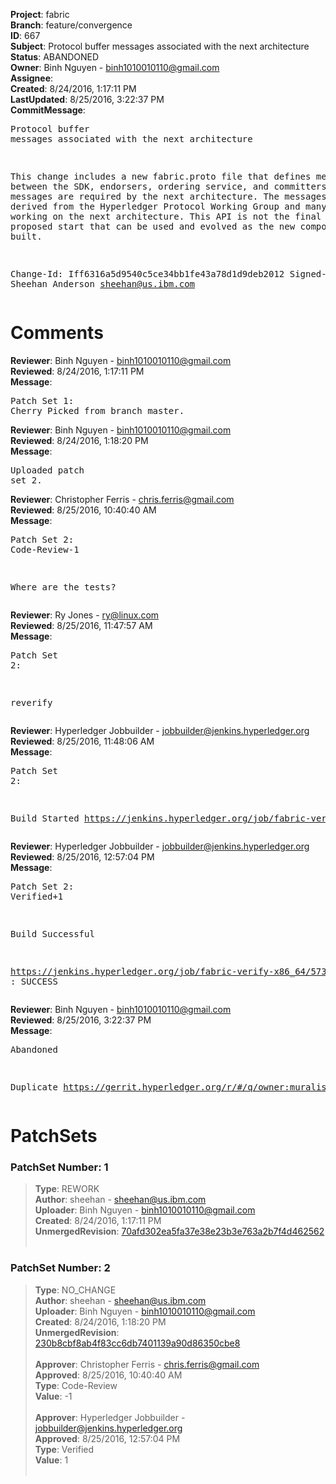 <strong>Project</strong>: fabric<br><strong>Branch</strong>: feature/convergence<br><strong>ID</strong>: 667<br><strong>Subject</strong>: Protocol buffer messages associated with the next architecture<br><strong>Status</strong>: ABANDONED<br><strong>Owner</strong>: Binh Nguyen - binh1010010110@gmail.com<br><strong>Assignee</strong>:<br><strong>Created</strong>: 8/24/2016, 1:17:11 PM<br><strong>LastUpdated</strong>: 8/25/2016, 3:22:37 PM<br><strong>CommitMessage</strong>:<br><pre>Protocol buffer messages associated with the next architecture

This change includes a new fabric.proto file that defines
messages between the SDK, endorsers, ordering service, and
committers. These messages are required by the next architecture.
The messages have been derived from the Hyperledger Protocol
Working Group and many others working on the next architecture.
This API is not the final form, but a proposed start that
can be used and evolved as the new components are built.

Change-Id: Iff6316a5d9540c5ce34bb1fe43a78d1d9deb2012
Signed-off-by: Sheehan Anderson <sheehan@us.ibm.com>
</pre><h1>Comments</h1><strong>Reviewer</strong>: Binh Nguyen - binh1010010110@gmail.com<br><strong>Reviewed</strong>: 8/24/2016, 1:17:11 PM<br><strong>Message</strong>: <pre>Patch Set 1: Cherry Picked from branch master.</pre><strong>Reviewer</strong>: Binh Nguyen - binh1010010110@gmail.com<br><strong>Reviewed</strong>: 8/24/2016, 1:18:20 PM<br><strong>Message</strong>: <pre>Uploaded patch set 2.</pre><strong>Reviewer</strong>: Christopher Ferris - chris.ferris@gmail.com<br><strong>Reviewed</strong>: 8/25/2016, 10:40:40 AM<br><strong>Message</strong>: <pre>Patch Set 2: Code-Review-1

Where are the tests?</pre><strong>Reviewer</strong>: Ry Jones - ry@linux.com<br><strong>Reviewed</strong>: 8/25/2016, 11:47:57 AM<br><strong>Message</strong>: <pre>Patch Set 2:

reverify</pre><strong>Reviewer</strong>: Hyperledger Jobbuilder - jobbuilder@jenkins.hyperledger.org<br><strong>Reviewed</strong>: 8/25/2016, 11:48:06 AM<br><strong>Message</strong>: <pre>Patch Set 2:

Build Started https://jenkins.hyperledger.org/job/fabric-verify-x86_64/573/</pre><strong>Reviewer</strong>: Hyperledger Jobbuilder - jobbuilder@jenkins.hyperledger.org<br><strong>Reviewed</strong>: 8/25/2016, 12:57:04 PM<br><strong>Message</strong>: <pre>Patch Set 2: Verified+1

Build Successful 

https://jenkins.hyperledger.org/job/fabric-verify-x86_64/573/ : SUCCESS</pre><strong>Reviewer</strong>: Binh Nguyen - binh1010010110@gmail.com<br><strong>Reviewed</strong>: 8/25/2016, 3:22:37 PM<br><strong>Message</strong>: <pre>Abandoned

Duplicate https://gerrit.hyperledger.org/r/#/q/owner:muralisr%2540us.ibm.com+status:open</pre><h1>PatchSets</h1><h3>PatchSet Number: 1</h3><blockquote><strong>Type</strong>: REWORK<br><strong>Author</strong>: sheehan - sheehan@us.ibm.com<br><strong>Uploader</strong>: Binh Nguyen - binh1010010110@gmail.com<br><strong>Created</strong>: 8/24/2016, 1:17:11 PM<br><strong>UnmergedRevision</strong>: [70afd302ea5fa37e38e23b3e763a2b7f4d462562](https://github.com/hyperledger-gerrit-archive/fabric/commit/70afd302ea5fa37e38e23b3e763a2b7f4d462562)<br><br></blockquote><h3>PatchSet Number: 2</h3><blockquote><strong>Type</strong>: NO_CHANGE<br><strong>Author</strong>: sheehan - sheehan@us.ibm.com<br><strong>Uploader</strong>: Binh Nguyen - binh1010010110@gmail.com<br><strong>Created</strong>: 8/24/2016, 1:18:20 PM<br><strong>UnmergedRevision</strong>: [230b8cbf8ab4f83cc6db7401139a90d86350cbe8](https://github.com/hyperledger-gerrit-archive/fabric/commit/230b8cbf8ab4f83cc6db7401139a90d86350cbe8)<br><br><strong>Approver</strong>: Christopher Ferris - chris.ferris@gmail.com<br><strong>Approved</strong>: 8/25/2016, 10:40:40 AM<br><strong>Type</strong>: Code-Review<br><strong>Value</strong>: -1<br><br><strong>Approver</strong>: Hyperledger Jobbuilder - jobbuilder@jenkins.hyperledger.org<br><strong>Approved</strong>: 8/25/2016, 12:57:04 PM<br><strong>Type</strong>: Verified<br><strong>Value</strong>: 1<br><br></blockquote>